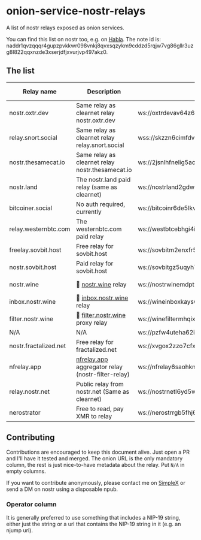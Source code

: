# onion-service-nostr-relays
A list of nostr relays exposed as onion services.

You can find this list on nostr too, e.g. on [Habla](https://habla.news/u/0xtr@oxtr.dev/1714295238905).
The note id is: naddr1qvzqqqr4gupzpvkkwr098vnkj8qvxsqzykm9cddzd5rqjw7vg86gllr3uzg8l822qqxnzde3xserjdfjxvurjvp497akz0.


## The list

| Relay name | Description | Onion url | Operator | Payment URL |
| --- | --- | --- | --- | --- |
| nostr.oxtr.dev | Same relay as clearnet relay nostr.oxtr.dev | ws://oxtrdevav64z64yb7x6rjg4ntzqjhedm5b5zjqulugknhzr46ny2qbad.onion | [njump](https://njump.me/nprofile1qqst94nsmefmya53crp5qq39kewrtgndqcynhnzp7j8lcu0qjple6jspz3mhxue69uhkummnw3ezummcw3ezuer9wcq3gamnwvaz7tmjv4kxz7fwv3sk6atn9e5k7jxrgyy) | N/A |
| relay.snort.social | Same relay as clearnet relay relay.snort.social | wss://skzzn6cimfdv5e2phjc4yr5v7ikbxtn5f7dkwn5c7v47tduzlbosqmqd.onion | [njump](https://njump.me/nprofile1qqsx8lnrrrw9skpulctgzruxm5y7rzlaw64tcf9qpqww9pt0xvzsfmgpzpmhxue69uhkummnw3ezuamfdejszxrhwden5te0wfjkccte9eekummjwsh8xmmrd9skct9tyup) | N/A |
| nostr.thesamecat.io | Same relay as clearnet relay nostr.thesamecat.io | ws://2jsnlhfnelig5acq6iacydmzdbdmg7xwunm4xl6qwbvzacw4lwrjmlyd.onion | [njump](https://njump.me/npub1wtuh24gpuxjyvnmjwlvxzg8k0elhasagfmmgz0x8vp4ltcy8ples54e7js) | N/A |
| nostr.land | The nostr.land paid relay (same as clearnet) | ws://nostrland2gdw7g3y77ctftovvil76vquipymo7tsctlxpiwknevzfid.onion | [njump](https://nostr.at/npub12262qa4uhw7u8gdwlgmntqtv7aye8vdcmvszkqwgs0zchel6mz7s6cgrkj) | [Payment URL](http://nostrland2gdw7g3y77ctftovvil76vquipymo7tsctlxpiwknevzfid.onion) |
| bitcoiner.social | No auth required, currently | ws://bitcoinr6de5lkvx4tpwdmzrdfdpla5sya2afwpcabjup2xpi5dulbad.onion | [njump](https://njump.me/npub1an3nz7lczcunpdw6ltjst94hgzcxpppnk7zk3zr2nfcj4yd96kdse6twjd) | N/A |
| relay.westernbtc.com | The westernbtc.com paid relay | ws://westbtcebhgi4ilxxziefho6bqu5lqwa5ncfjefnfebbhx2cwqx5knyd.onion | [njump](https://njump.me/npub1pc57ls4rad5kvsp733suhzl2d4u9y7h4upt952a2pucnalc59teq33dmza) | [Payment URL](hjar34h5zwgtvxr345q7rncso3dhdaryuxgri3lu7lbhmnzvin72z5ad.onion) |
| freelay.sovbit.host | Free relay for sovbit.host | ws://sovbitm2enxfr5ot6qscwy5ermdffbqscy66wirkbsigvcshumyzbbqd.onion | [njump](https://njump.me/npub1gnwpctdec0aa00hfy4lvadftu08ccs9677mr73h9ddv2zvw8fu9smmerrq) | N/A |
| nostr.sovbit.host | Paid relay for sovbit.host | ws://sovbitgz5uqyh7jwcsudq4sspxlj4kbnurvd3xarkkx2use3k6rlibqd.onion | [njump](https://njump.me/npub1gnwpctdec0aa00hfy4lvadftu08ccs9677mr73h9ddv2zvw8fu9smmerrq) | N/A |
| nostr.wine | 🍷 [nostr.wine](https://nostr.wine) relay | ws://nostrwinemdptvqukjttinajfeedhf46hfd5bz2aj2q5uwp7zros3nad.onion | [njump](https://njump.me/npub1fyvwkve2gxm3h2d8fvwuvsnkell4jtj4zpae8w4w8zhn2g89t96s0tsfuk) | [Payment URL](http://nostrwinemdptvqukjttinajfeedhf46hfd5bz2aj2q5uwp7zros3nad.onion) |
| inbox.nostr.wine | 🍷 [inbox.nostr.wine](https://inbox.nostr.wine) relay | ws://wineinboxkayswlofkugkjwhoyi744qvlzdxlmdvwe7cei2xxy4gc6ad.onion | [njump](https://njump.me/npub1fyvwkve2gxm3h2d8fvwuvsnkell4jtj4zpae8w4w8zhn2g89t96s0tsfuk) | [Payment URL](http://wineinboxkayswlofkugkjwhoyi744qvlzdxlmdvwe7cei2xxy4gc6ad.onion) |
| filter.nostr.wine | 🍷 [filter.nostr.wine](https://filter.nostr.wine) proxy relay | ws://winefiltermhqixxzmnzxhrmaufpnfq3rmjcl6ei45iy4aidrngpsyid.onion | [njump](https://njump.me/npub1fyvwkve2gxm3h2d8fvwuvsnkell4jtj4zpae8w4w8zhn2g89t96s0tsfuk) | [Payment URL](http://nostrwinemdptvqukjttinajfeedhf46hfd5bz2aj2q5uwp7zros3nad.onion/add-time) |
| N/A | N/A | ws://pzfw4uteha62iwkzm3lycabk4pbtcr67cg5ymp5i3xwrpt3t24m6tzad.onion:81 | [njump](https://njump.oxtr.dev/nprofile1q9z8wue69uhky6t5vdhkjmnjxejx2dtvddm8sdr5wpmkgmt6wfjxversd3sn2umevyexzenhwp3kzcn2w4cry7rsdy6kgatvvfskgtn0de5k7m30q9z8wue69uhk77r5wfjx2anpwcmrg73kx3ukydmcxeex5ee5de685ut2dpjkgmf4vg6h56n3w4k82emtde585u35xeh8jvn3vfskgtn0de5k7m30qqs93v545xjl0w8865rhw7kte0mkjxst88rk3k3xj53q4zdxm2zu5ectdn2z6) | N/A |
| nostr.fractalized.net | Free relay for fractalized.net | ws://xvgox2zzo7cfxcjrd2llrkthvjs5t7efoalu34s6lmkqhvzvrms6ipyd.onion | [njump](https://njump.me/npub1ky4kxtyg0uxgw8g5p5mmedh8c8s6sqny6zmaaqj44gv4rk0plaus3m4fd2) | N/A |
| nfrelay.app | [nfrelay.app](https://nfrelay.app) aggregator relay (nostr-filter-relay) | ws://nfrelay6saohkmipikquvrn6d64dzxivhmcdcj4d5i7wxis47xwsriyd.onion | [njump](https://njump.me/npub19dn7fq9hlxwjsdtgf28hyakcdmd73cccaf2u7a7vl42echey7ezs2hwja7) | N/A |
| relay.nostr.net | Public relay from nostr.net (Same as clearnet) | ws://nostrnetl6yd5whkldj3vqsxyyaq3tkuspy23a3qgx7cdepb4564qgqd.onion | [njump](https://nostr.at/aljaz@nostr.si) | N/A |
| nerostrator | Free to read, pay XMR to relay | ws://nerostrrgb5fhj6dnzhjbgmnkpy2berdlczh6tuh2jsqrjok3j4zoxid.onion | [njump](https://njump.me/npub19j7zhftjfjnep4xa7zxhevschkqdvem9zr26dq4myhu6d62p3gqs3htnca) |[Payment URL](http://nerostrrgb5fhj6dnzhjbgmnkpy2berdlczh6tuh2jsqrjok3j4zoxid.onion) |


## Contributing

Contributions are encouraged to keep this document alive. Just open a PR and I'll have it tested and merged. The onion URL is the only mandatory column, the rest is just nice-to-have metadata about the relay. Put `N/A` in empty columns.

If you want to contribute anonymously, please contact me on [SimpleX](https://simplex.chat/contact#/?v=2&smp=smp%3A%2F%2F0YuTwO05YJWS8rkjn9eLJDjQhFKvIYd8d4xG8X1blIU%3D%40smp8.simplex.im%2FZ_4q0Nv91wCk8Uekyiaas7NSr-nEDir7%23%2F%3Fv%3D1-2%26dh%3DMCowBQYDK2VuAyEAvdSLn5QEwrfKQswQGTzlwtXeLMXbzxErv-zOJU6D0y8%253D%26srv%3Dbeccx4yfxxbvyhqypaavemqurytl6hozr47wfc7uuecacjqdvwpw2xid.onion) or send a DM on nostr using a disposable npub. 

### Operator column
It is generally preferred to use something that includes a NIP-19 string, either just the string or a url that contains the NIP-19 string in it (e.g. an njump url).

